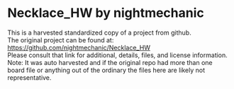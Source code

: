 
# Necklace_HW by nightmechanic  
This is a harvested standardized copy of a project from github.  
The original project can be found at:  
https://github.com/nightmechanic/Necklace_HW  
Please consult that link for additional, details, files, and license information.  
Note: It was auto harvested and if the original repo had more than one board file or anything out of the ordinary the files here are likely not representative.  
    